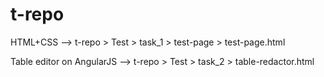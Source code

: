 # t-repo
HTML+CSS --> t-repo > Test > task_1 > test-page > test-page.html

Table editor on AngularJS --> t-repo > Test > task_2 > table-redactor.html 



